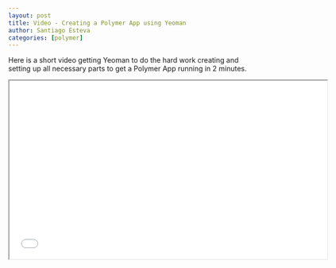```yaml
---
layout: post
title: Video - Creating a Polymer App using Yeoman
author: Santiago Esteva
categories: [polymer]
---
```


Here is a short video getting Yeoman to do the hard work creating and setting up all necessary parts to get a Polymer App running in 2 minutes.


<section style="text-align:center">
  <iframe width="640" height="360" src="//www.youtube.com/embed/GvjjZw3oXvQ"></iframe>
</section>

